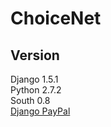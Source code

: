 ChoiceNet
=========

Version
-----
Django 1.5.1 <br/>
Python 2.7.2 <br/>
South 0.8 <br/>
<a href="https://github.com/dcramer/django-paypal">Django PayPal</a>
